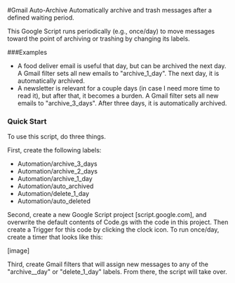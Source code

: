 #Gmail Auto-Archive
Automatically archive and trash messages after a defined waiting period.

This Google Script runs periodically (e.g., once/day) to move messages toward the point of archiving or trashing by changing its labels.

###Examples
- A food deliver email is useful that day, but can be archived the next day. A Gmail filter sets all new emails to "archive_1_day". The next day, it is automatically archived.
- A newsletter is relevant for a couple days (in case I need more time to read it), but after that, it becomes a burden. A Gmail filter sets all new emails to "archive_3_days". After three days, it is automatically archived.

### Quick Start
To use this script, do three things.

First, create the following labels:
- Automation/archive_3_days
- Automation/archive_2_days
- Automation/archive_1_day
- Automation/auto_archived
- Automation/delete_1_day
- Automation/auto_deleted

Second, create a new Google Script project [script.google.com], and overwrite the default contents of Code.gs with the code in this project. Then create a Trigger for this code by clicking the clock icon. To run once/day, create a timer that looks like this:

[image]

Third, create Gmail filters that will assign new messages to any of the "archive_<x>_day" or "delete_1_day" labels. From there, the script will take over.